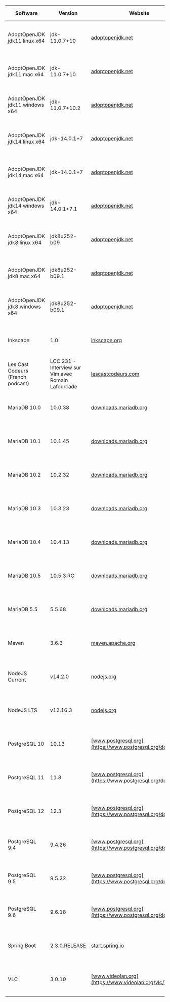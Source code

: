 |Software|Version|Website|Check date|
|---|---|---|---|
|AdoptOpenJDK jdk11 linux x64|jdk-11.0.7+10|[adoptopenjdk.net](https://adoptopenjdk.net/releases.html?variant=openjdk11&jvmVariant=hotspot)|Tue May 12 19:09:52 CEST 2020|
|AdoptOpenJDK jdk11 mac x64|jdk-11.0.7+10|[adoptopenjdk.net](https://adoptopenjdk.net/releases.html?variant=openjdk11&jvmVariant=hotspot)|Tue May 12 19:10:04 CEST 2020|
|AdoptOpenJDK jdk11 windows x64|jdk-11.0.7+10.2|[adoptopenjdk.net](https://adoptopenjdk.net/releases.html?variant=openjdk11&jvmVariant=hotspot)|Tue May 12 19:09:57 CEST 2020|
|AdoptOpenJDK jdk14 linux x64|jdk-14.0.1+7|[adoptopenjdk.net](https://adoptopenjdk.net/releases.html?variant=openjdk14&jvmVariant=hotspot)|Tue May 12 19:10:03 CEST 2020|
|AdoptOpenJDK jdk14 mac x64|jdk-14.0.1+7|[adoptopenjdk.net](https://adoptopenjdk.net/releases.html?variant=openjdk14&jvmVariant=hotspot)|Tue May 12 19:09:54 CEST 2020|
|AdoptOpenJDK jdk14 windows x64|jdk-14.0.1+7.1|[adoptopenjdk.net](https://adoptopenjdk.net/releases.html?variant=openjdk14&jvmVariant=hotspot)|Tue May 12 19:10:08 CEST 2020|
|AdoptOpenJDK jdk8 linux x64|jdk8u252-b09|[adoptopenjdk.net](https://adoptopenjdk.net/releases.html?variant=openjdk8&jvmVariant=hotspot)|Tue May 12 19:10:10 CEST 2020|
|AdoptOpenJDK jdk8 mac x64|jdk8u252-b09.1|[adoptopenjdk.net](https://adoptopenjdk.net/releases.html?variant=openjdk8&jvmVariant=hotspot)|Tue May 12 19:09:56 CEST 2020|
|AdoptOpenJDK jdk8 windows x64|jdk8u252-b09.1|[adoptopenjdk.net](https://adoptopenjdk.net/releases.html?variant=openjdk8&jvmVariant=hotspot)|Tue May 12 19:09:59 CEST 2020|
|Inkscape|1.0|[inkscape.org](https://inkscape.org)|Thu May 14 01:00:48 CEST 2020|
|Les Cast Codeurs (French podcast)|LCC 231 - Interview sur Vim avec Romain Lafourcade|[lescastcodeurs.com](https://lescastcodeurs.com)|Tue May 12 19:10:06 CEST 2020|
|MariaDB 10.0|10.0.38|[downloads.mariadb.org](https://downloads.mariadb.org)|Tue May 12 20:12:58 CEST 2020|
|MariaDB 10.1|10.1.45|[downloads.mariadb.org](https://downloads.mariadb.org)|Tue May 12 23:39:14 CEST 2020|
|MariaDB 10.2|10.2.32|[downloads.mariadb.org](https://downloads.mariadb.org)|Tue May 12 23:39:25 CEST 2020|
|MariaDB 10.3|10.3.23|[downloads.mariadb.org](https://downloads.mariadb.org)|Tue May 12 23:39:27 CEST 2020|
|MariaDB 10.4|10.4.13|[downloads.mariadb.org](https://downloads.mariadb.org)|Tue May 12 23:39:03 CEST 2020|
|MariaDB 10.5|10.5.3 RC|[downloads.mariadb.org](https://downloads.mariadb.org)|Thu May 14 03:00:53 CEST 2020|
|MariaDB 5.5|5.5.68|[downloads.mariadb.org](https://downloads.mariadb.org)|Tue May 12 23:39:16 CEST 2020|
|Maven|3.6.3|[maven.apache.org](https://maven.apache.org/download.cgi)|Wed May 13 14:00:56 CEST 2020|
|NodeJS Current|v14.2.0|[nodejs.org](https://nodejs.org)|Tue May 12 19:09:51 CEST 2020|
|NodeJS LTS|v12.16.3|[nodejs.org](https://nodejs.org)|Tue May 12 19:10:05 CEST 2020|
|PostgreSQL 10|10.13|[www.postgresql.org](https://www.postgresql.org/download/)|Thu May 14 15:01:03 CEST 2020|
|PostgreSQL 11|11.8|[www.postgresql.org](https://www.postgresql.org/download/)|Thu May 14 15:01:04 CEST 2020|
|PostgreSQL 12|12.3|[www.postgresql.org](https://www.postgresql.org/download/)|Thu May 14 15:01:06 CEST 2020|
|PostgreSQL 9.4|9.4.26|[www.postgresql.org](https://www.postgresql.org/download/)|Thu May 14 00:01:04 CEST 2020|
|PostgreSQL 9.5|9.5.22|[www.postgresql.org](https://www.postgresql.org/download/)|Thu May 14 15:01:08 CEST 2020|
|PostgreSQL 9.6|9.6.18|[www.postgresql.org](https://www.postgresql.org/download/)|Thu May 14 15:01:09 CEST 2020|
|Spring Boot|2.3.0.RELEASE|[start.spring.io](https://start.spring.io)|Fri May 15 14:00:43 CEST 2020|
|VLC|3.0.10|[www.videolan.org](https://www.videolan.org/vlc/)|Tue May 12 22:07:47 CEST 2020|
